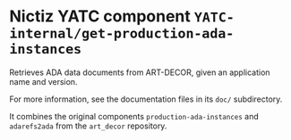 # Nictiz YATC component `YATC-internal/get-production-ada-instances`

Retrieves ADA data documents from ART-DECOR, given an application name and version.

For more information, see the documentation files in its `doc/` subdirectory.

It combines the original components `production-ada-instances` and `adarefs2ada` from the `art_decor` repository. 
